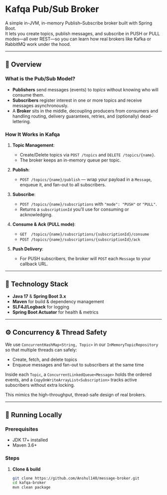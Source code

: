# Kafqa Pub/Sub Broker

A simple in-JVM, in-memory Publish–Subscribe broker built with Spring Boot.  
It lets you create topics, publish messages, and subscribe in PUSH or PULL modes—all over REST—so you can learn how real brokers like Kafka or RabbitMQ work under the hood.

---

## 📖 Overview

### What is the Pub/Sub Model?
- **Publishers** send messages (events) to *topics* without knowing who will consume them.
- **Subscribers** register interest in one or more topics and receive messages asynchronously.
- A **Broker** sits in the middle, decoupling producers from consumers and handling routing, delivery guarantees, retries, and (optionally) dead-lettering.

### How It Works in Kafqa
1. **Topic Management**:
    - Create/Delete topics via `POST /topics` and `DELETE /topics/{name}`.
    - The broker keeps an in-memory queue per topic.

2. **Publish**:
    - `POST /topics/{name}/publish` — wrap your payload in a `Message`, enqueue it, and fan-out to all subscribers.

3. **Subscribe**:
    - `POST /topics/{name}/subscriptions` with `"mode": "PUSH"` or `"PULL"`.
    - Returns a `subscriptionId` you’ll use for consuming or acknowledging.

4. **Consume & Ack (PULL mode)**:
    - `GET  /topics/{name}/subscriptions/{subscriptionId}/consume`
    - `POST /topics/{name}/subscriptions/{subscriptionId}/ack`

5. **Push Delivery**:
    - For PUSH subscribers, the broker will `POST` each `Message` to your callback URL.

---

## 🔧 Technology Stack

- **Java 17** & **Spring Boot 3.x**
- **Maven** for build & dependency management
- **SLF4J/Logback** for logging
- **Spring Boot Actuator** for health & metrics

---

## ⚙️ Concurrency & Thread Safety

We use `ConcurrentHashMap<String, Topic>` in our `InMemoryTopicRepository` so that multiple threads can safely:

- Create, fetch, and delete topics
- Enqueue messages and fan-out to subscribers at the same time

Inside each `Topic`, a `ConcurrentLinkedQueue<Message>` holds the ordered events, and a `CopyOnWriteArrayList<Subscription>` tracks active subscribers without extra locking.

This mimics the high-throughput, thread-safe design of real brokers.

---

## 🚀 Running Locally

### Prerequisites
- JDK 17+ installed
- Maven 3.6+

### Steps

1. **Clone & build**
   ```bash
   git clone https://github.com/Anshul140/message-broker.git
   cd kafqa-broker
   mvn clean package

